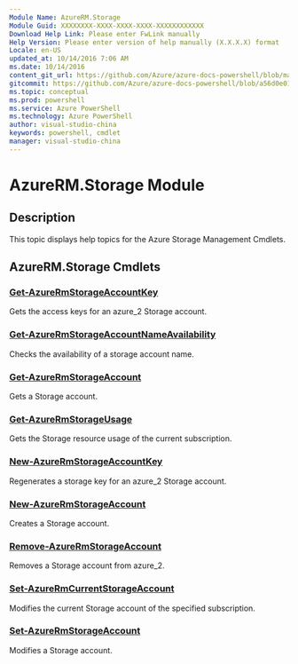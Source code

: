 ```yaml
---
Module Name: AzureRM.Storage
Module Guid: XXXXXXXX-XXXX-XXXX-XXXX-XXXXXXXXXXXX
Download Help Link: Please enter FwLink manually
Help Version: Please enter version of help manually (X.X.X.X) format
Locale: en-US
updated_at: 10/14/2016 7:06 AM
ms.date: 10/14/2016
content_git_url: https://github.com/Azure/azure-docs-powershell/blob/master/azureps-cmdlets-docs/ResourceManager/AzureRM.Storage/v1.0/CmdletMDs/AzureRM.Storage.md
gitcommit: https://github.com/Azure/azure-docs-powershell/blob/a56d0e01e65c2c33aa2af13dd29addc94ead6e88/azureps-cmdlets-docs/ResourceManager/AzureRM.Storage/v1.0/CmdletMDs/AzureRM.Storage.md
ms.topic: conceptual
ms.prod: powershell
ms.service: Azure PowerShell
ms.technology: Azure PowerShell
author: visual-studio-china
keywords: powershell, cmdlet
manager: visual-studio-china
---
```


# AzureRM.Storage Module
## Description
This topic displays help topics for the Azure Storage Management Cmdlets.

## AzureRM.Storage Cmdlets
### [Get-AzureRmStorageAccountKey](Get-AzureRmStorageAccountKey.md)
Gets the access keys for an azure_2 Storage account.


### [Get-AzureRmStorageAccountNameAvailability](Get-AzureRmStorageAccountNameAvailability.md)
Checks the availability of a storage account name.


### [Get-AzureRmStorageAccount](Get-AzureRmStorageAccount.md)
Gets a Storage account.


### [Get-AzureRmStorageUsage](Get-AzureRmStorageUsage.md)
Gets the Storage resource usage of the current subscription.


### [New-AzureRmStorageAccountKey](New-AzureRmStorageAccountKey.md)
Regenerates a storage key for an azure_2 Storage account.


### [New-AzureRmStorageAccount](New-AzureRmStorageAccount.md)
Creates a Storage account.


### [Remove-AzureRmStorageAccount](Remove-AzureRmStorageAccount.md)
Removes a Storage account from azure_2.


### [Set-AzureRmCurrentStorageAccount](Set-AzureRmCurrentStorageAccount.md)
Modifies the current Storage account of the specified subscription.


### [Set-AzureRmStorageAccount](Set-AzureRmStorageAccount.md)
Modifies a Storage account.




